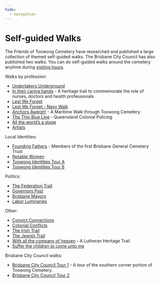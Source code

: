 ```yaml
---
hide:
  - navigation
---
```



# Self-guided Walks

The Friends of Toowong Cemetery have researched and published a large collection of themed self-guided walks. The Brisbane City Council has also published two walks. You can do self-guided walks around the cemetery anytime during [visiting hours](https://www.brisbane.qld.gov.au/community-and-safety/community-support/cemeteries/toowong-cemetery#visiting-hours).

Walks by profession:

- [Undertakers Underground](undertakers-underground.md) 
- [In their caring hands](in-their-caring-hands.md) - A heritage trail to commemorate the role of nurses, doctors and health professionals
- [Lest We Forget](lest-we-forget.md) 
- [Lest We Forget - Navy Walk](lest-we-forget-navy.md) 
- [Anchors Aweigh!](anchors-aweigh.md) - A Maritime Walk through Toowong Cemetery
- [The Thin Blue Line](thin-blue-line.md) - Queensland Colonial Policing
- [All the world’s a stage](all-the-worlds-a-stage.md) 
- [Artists](artists.md) 

Local Identities: 

- [Founding Fathers](founding-fathers.md) - Members of the first Brisbane General Cemetery Trust
- [Notable Women](notable-women.md) 
- [Toowong Identities Tour A](toowong-identities-a.md) 
- [Toowong Identities Tour B](toowong-identities-b.md) 

Politics: 

- [The Federation Trail](federation-trail.md) 
- [Governors Past](governors-past.md)
- [Brisbane Mayors](brisbane-mayors.md) 
- [Labor Luminaries](labor-luminaries.md) 

Other: 

- [Convict Connections](convict-connections.md) 
- [Colonial Conflicts](colonial-conflicts.md) 
- [The Irish Trail](irish-trail.md) 
- [The Jewish Trail](jewish-trail.md) 
- [With all the company of heaven](lutheran-trail.md) - A Lutheran Heritage Trail
- [Suffer the children to come unto me](suffer-the-children.md) 

Brisbane City Council walks:

- [Brisbane City Council Tour 1](bcc-walk-1.md) - A tour of the southern corner portion of Toowong Cemetery.
- [Brisbane City Council Tour 2](bcc-walk-2.md)
